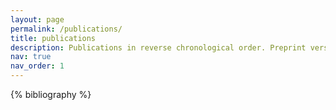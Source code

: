 ```yaml
---
layout: page
permalink: /publications/
title: publications
description: Publications in reverse chronological order. Preprint versions of all publications can be found on my <a href="https://arxiv.org/a/weber_j_1.html">arXiv page</a>.
nav: true
nav_order: 1
---
```


<!-- _pages/publications.md -->
<div class="publications">

{% bibliography %}

</div>
